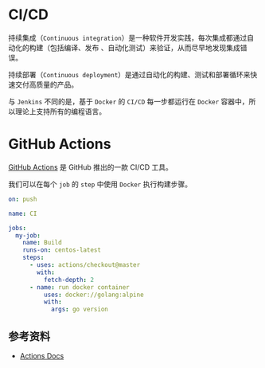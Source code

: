 # CI/CD 

持续集成（`Continuous integration`）是一种软件开发实践，每次集成都通过自动化的构建（包括编译、发布 、自动化测试）来验证，从而尽早地发现集成错误。

持续部署（`Continuous deployment`）是通过自动化的构建、测试和部署循环来快速交付高质量的产品。

与 `Jenkins` 不同的是，基于 `Docker` 的 `CI/CD` 每一步都运行在 `Docker` 容器中，所以理论上支持所有的编程语言。

# GitHub Actions

[GitHub Actions](https://github.com/features/actions) 是 GitHub 推出的一款 CI/CD 工具。

我们可以在每个 `job` 的 `step` 中使用 `Docker` 执行构建步骤。

```yaml
on: push

name: CI

jobs:
  my-job:
    name: Build
    runs-on: centos-latest
    steps:
      - uses: actions/checkout@master
        with:
          fetch-depth: 2
      - name: run docker container
          uses: docker://golang:alpine
          with:
            args: go version
```

## 参考资料

- [Actions Docs](https://docs.github.com/en/actions)